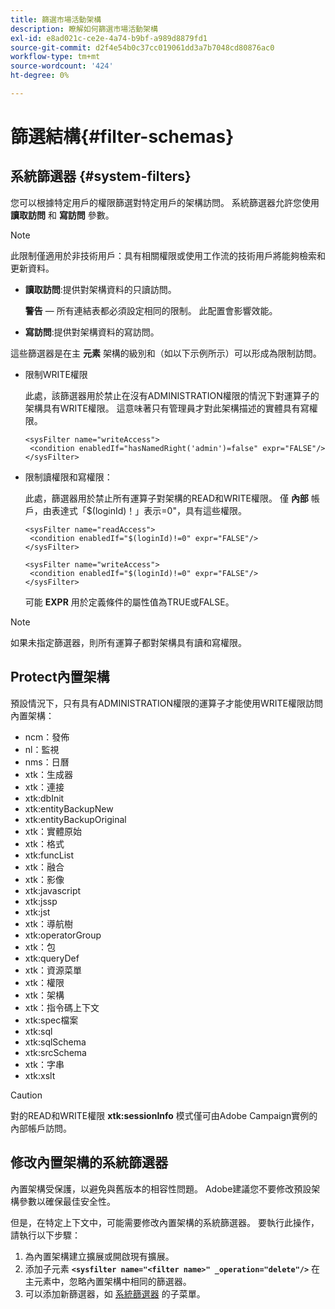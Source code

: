```yaml
---
title: 篩選市場活動架構
description: 瞭解如何篩選市場活動架構
exl-id: e8ad021c-ce2e-4a74-b9bf-a989d8879fd1
source-git-commit: d2f4e54b0c37cc019061dd3a7b7048cd80876ac0
workflow-type: tm+mt
source-wordcount: '424'
ht-degree: 0%

---
```


# 篩選結構{#filter-schemas}

## 系統篩選器 {#system-filters}

您可以根據特定用戶的權限篩選對特定用戶的架構訪問。 系統篩選器允許您使用 **讀取訪問** 和 **寫訪問** 參數。

>[!NOTE]
>
>此限制僅適用於非技術用戶：具有相關權限或使用工作流的技術用戶將能夠檢索和更新資料。

* **讀取訪問**:提供對架構資料的只讀訪問。

   **警告**  — 所有連結表都必須設定相同的限制。 此配置會影響效能。

* **寫訪問**:提供對架構資料的寫訪問。

這些篩選器是在主 **元素** 架構的級別和（如以下示例所示）可以形成為限制訪問。

* 限制WRITE權限

   此處，該篩選器用於禁止在沒有ADMINISTRATION權限的情況下對運算子的架構具有WRITE權限。 這意味著只有管理員才對此架構描述的實體具有寫權限。

   ```
   <sysFilter name="writeAccess">      
    <condition enabledIf="hasNamedRight('admin')=false" expr="FALSE"/>    
   </sysFilter>
   ```

* 限制讀權限和寫權限：

   此處，篩選器用於禁止所有運算子對架構的READ和WRITE權限。 僅 **內部** 帳戶，由表達式「$(loginId)！」表示=0&quot;，具有這些權限。

   ```
   <sysFilter name="readAccess"> 
    <condition enabledIf="$(loginId)!=0" expr="FALSE"/>
   </sysFilter>
   
   <sysFilter name="writeAccess">  
    <condition enabledIf="$(loginId)!=0" expr="FALSE"/>
   </sysFilter>
   ```

   可能 **EXPR** 用於定義條件的屬性值為TRUE或FALSE。

>[!NOTE]
>
>如果未指定篩選器，則所有運算子都對架構具有讀和寫權限。

## Protect內置架構

預設情況下，只有具有ADMINISTRATION權限的運算子才能使用WRITE權限訪問內置架構：

* ncm：發佈
* nl：監視
* nms：日曆
* xtk：生成器
* xtk：連接
* xtk:dbInit
* xtk:entityBackupNew
* xtk:entityBackupOriginal
* xtk：實體原始
* xtk：格式
* xtk:funcList
* xtk：融合
* xtk：影像
* xtk:javascript
* xtk:jssp
* xtk:jst
* xtk：導航樹
* xtk:operatorGroup
* xtk：包
* xtk:queryDef
* xtk：資源菜單
* xtk：權限
* xtk：架構
* xtk：指令碼上下文
* xtk:spec檔案
* xtk:sql
* xtk:sqlSchema
* xtk:srcSchema
* xtk：字串
* xtk:xslt

>[!CAUTION]
>
>對的READ和WRITE權限 **xtk:sessionInfo** 模式僅可由Adobe Campaign實例的內部帳戶訪問。

## 修改內置架構的系統篩選器

內置架構受保護，以避免與舊版本的相容性問題。 Adobe建議您不要修改預設架構參數以確保最佳安全性。

但是，在特定上下文中，可能需要修改內置架構的系統篩選器。 要執行此操作，請執行以下步驟：

1. 為內置架構建立擴展或開啟現有擴展。
1. 添加子元素 **`<sysfilter name="<filter name>" _operation="delete"/>`** 在主元素中，忽略內置架構中相同的篩選器。
1. 可以添加新篩選器，如 [系統篩選器](#system-filters) 的子菜單。
